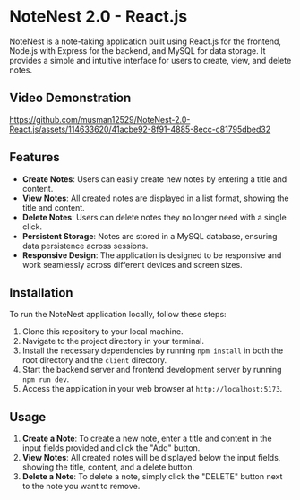 # NoteNest 2.0 - React.js

NoteNest is a note-taking application built using React.js for the frontend, Node.js with Express for the backend, and MySQL for data storage. It provides a simple and intuitive interface for users to create, view, and delete notes.

## Video Demonstration



https://github.com/musman12529/NoteNest-2.0-React.js/assets/114633620/41acbe92-8f91-4885-8ecc-c81795dbed32





## Features

- **Create Notes**: Users can easily create new notes by entering a title and content.
- **View Notes**: All created notes are displayed in a list format, showing the title and content.
- **Delete Notes**: Users can delete notes they no longer need with a single click.
- **Persistent Storage**: Notes are stored in a MySQL database, ensuring data persistence across sessions.
- **Responsive Design**: The application is designed to be responsive and work seamlessly across different devices and screen sizes.

## Installation

To run the NoteNest application locally, follow these steps:

1. Clone this repository to your local machine.
2. Navigate to the project directory in your terminal.
3. Install the necessary dependencies by running `npm install` in both the root directory and the `client` directory.
4. Start the backend server and frontend development server by running `npm run dev`.
5. Access the application in your web browser at `http://localhost:5173`.

## Usage

1. **Create a Note**: To create a new note, enter a title and content in the input fields provided and click the "Add" button.
2. **View Notes**: All created notes will be displayed below the input fields, showing the title, content, and a delete button.
3. **Delete a Note**: To delete a note, simply click the "DELETE" button next to the note you want to remove.


